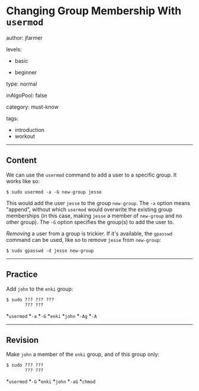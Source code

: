 # Changing Group Membership With `usermod`
author: jfarmer

levels:

  - basic

  - beginner

type: normal

inAlgoPool: false

category: must-know

tags:
  - introduction
  - workout
---
## Content

We can use the `usermod` command to add a user to a specific group.  It works like so:

```console
$ sudo usermod -a -G new-group jesse
```

This would add the user `jesse` to the group `new-group`.  The `-a` option means "append", without which `usermod` would overwrite the existing group memberships (in this case, making `jesse` a member of `new-group` and no other group).  The `-G` option specifies the group(s) to add the user to.

*Removing* a user from a group is trickier.  If it's available, the `gpasswd` command can be used, like so to remove `jesse` from `new-group`:

```console
$ sudo gpasswd -d jesse new-group
```

---
## Practice

Add `john` to the `enki` group:
```
$ sudo ??? ??? ???
       ??? ???
```
*`usermod`
*`-a`
*`-G`
*`enki`
*`john`
*`-Ag`
*`-A`

---
## Revision

Make `john` a member of the `enki` group, and of this group only:
```
$ sudo ??? ??? 
       ??? ???
```
*`usermod`
*`-G`
*`enki`
*`john`
*`-aG`
*`chmod`
